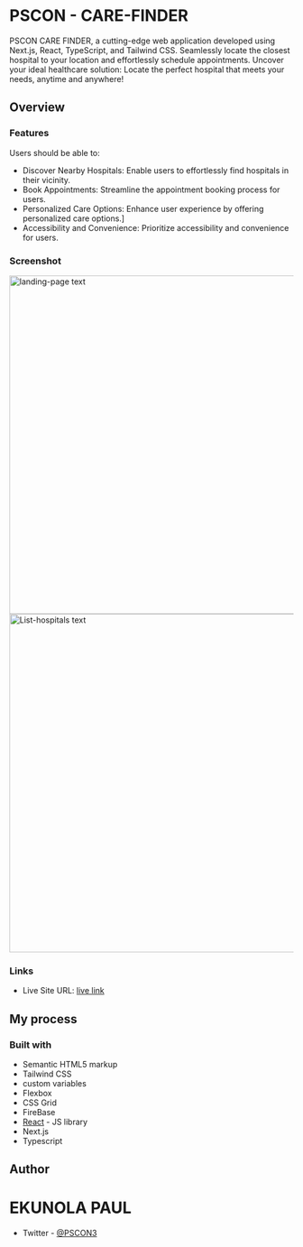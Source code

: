 # PSCON - CARE-FINDER

PSCON CARE FINDER, a cutting-edge web application developed using Next.js, React, TypeScript, and Tailwind CSS. Seamlessly locate the closest hospital to your location and effortlessly schedule appointments. Uncover your ideal healthcare solution: Locate the perfect hospital that meets your needs, anytime and anywhere!

## Overview

### Features

Users should be able to:

- Discover Nearby Hospitals: Enable users to effortlessly find hospitals in their vicinity.
- Book Appointments: Streamline the appointment booking process for users.
- Personalized Care Options: Enhance user experience by offering personalized care options.]
- Accessibility and Convenience: Prioritize accessibility and convenience for users.

### Screenshot

 <img src="https://github.com/pscon/Pscon-CareFinder/assets/72552585/c9b2f8e5-3efb-429e-b53b-874722e1f875" alt="landing-page text" width="900px" height="600px">
 <img src="[url](https://github.com/pscon/Pscon-CareFinder/assets/72552585/85d9f4be-ad45-4880-868b-08d6e016a31d)" alt="List-hospitals text" width="600px" height="600px">


### Links

- Live Site URL: [live link](https://pscon-care-finder.vercel.app/)

## My process

### Built with

- Semantic HTML5 markup
- Tailwind CSS
- custom variables
- Flexbox
- CSS Grid
- FireBase
- [React](https://reactjs.org/) - JS library
- Next.js
- Typescript

## Author

# EKUNOLA PAUL

- Twitter - [@PSCON3](https://www.twitter.com/PSCON3)
